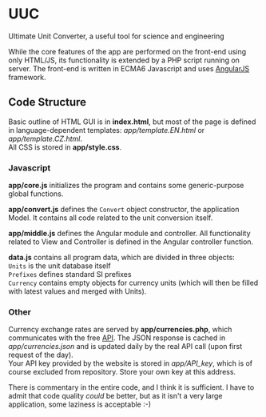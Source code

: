 # UUC
Ultimate Unit Converter, a useful tool for science and engineering

While the core features of the app are performed on the front-end using only HTML/JS, its functionality is extended by a PHP script running on server.
The front-end is written in ECMA6 Javascript and uses [AngularJS](https://angularjs.org/) framework.

## Code Structure
Basic outline of HTML GUI is in **index.html**, but most of the page is defined in language-dependent templates: _app/template.EN.html_ or _app/template.CZ.html_.  
All CSS is stored in **app/style.css**.

### Javascript

**app/core.js** initializes the program and contains some generic-purpose global functions.

**app/convert.js** defines the `Convert` object constructor, the application Model. It contains all code related to the unit conversion itself.

**app/middle.js** defines the Angular module and controller.
All functionality related to View and Controller is defined in the Angular controller function.

**data.js** contains all program data, which are divided in three objects:  
`Units` is the unit database itself  
`Prefixes` defines standard SI prefixes  
`Currency` contains empty objects for currency units (which will then be filled with latest values and merged with Units).

### Other

Currency exchange rates are served by **app/currencies.php**, which communicates with the free [API](https://fixer.io/).
The JSON response is cached in *app/currencies.json* and is updated daily by the real API call (upon first request of the day).  
Your API key provided by the website is stored in *app/API_key*, which is of course excluded from repository. Store your own key at this address.

There is commentary in the entire code, and I think it is sufficient. I have to admit that code quality *could* be better, but as it isn't a very large application, some laziness is acceptable :-)

